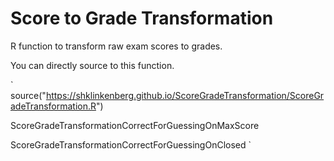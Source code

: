 # Score to Grade Transformation

R function to transform raw exam scores to grades.

You can directly source to this function.

`
source("https://shklinkenberg.github.io/ScoreGradeTransformation/ScoreGradeTransformation.R")

ScoreGradeTransformationCorrectForGuessingOnMaxScore

ScoreGradeTransformationCorrectForGuessingOnClosed
`
